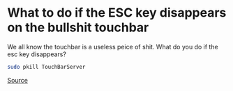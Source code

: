 # What to do if the ESC key disappears on the bullshit touchbar

We all know the touchbar is a useless peice of shit. What do you do if the esc key disappears?

```bash
sudo pkill TouchBarServer
```

[Source](https://apple.stackexchange.com/questions/379627/esc-button-from-touchbar-has-disappeared)

